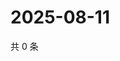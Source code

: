 # 2025-08-11

共 0 条

<!-- BEGIN ZHIHUVIDEO -->
<!-- 最后更新时间 Mon Aug 11 2025 18:13:50 GMT+0800 (China Standard Time) -->

<!-- END ZHIHUVIDEO -->
